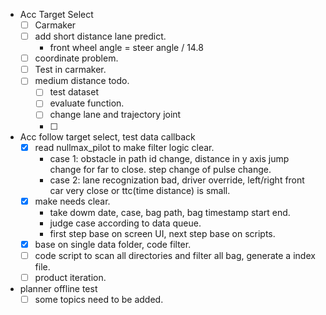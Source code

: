 - Acc Target Select
	- [ ] Carmaker
	- [ ] add short distance lane predict.
		- front wheel angle = steer angle / 14.8 
	- [ ] coordinate problem.
	- [ ] Test in carmaker.
	- [ ] medium distance todo.
		- [ ] test dataset
		- [ ] evaluate function.
		- [ ] change lane and trajectory joint
		- [ ] 

- Acc follow target select, test data callback
	- [x] read nullmax_pilot to make filter logic clear.
		- case 1: obstacle in path id change, distance in y axis jump change for far to close. step change of pulse change.
		- case 2: lane recognization bad, driver override, 
left/right front car very close or ttc(time distance) is small.
	- [x] make needs clear.
		- take dowm date, case, bag path, bag timestamp start end. 
		- judge case according to data queue.
		- first step base on screen UI, next step base on scripts.
	- [x] base on single data folder, code filter.
	- [ ] code script to scan all directories and filter all bag, generate a index file.
	- [ ] product iteration.

- planner offline test
	- [ ] some topics need to be added.